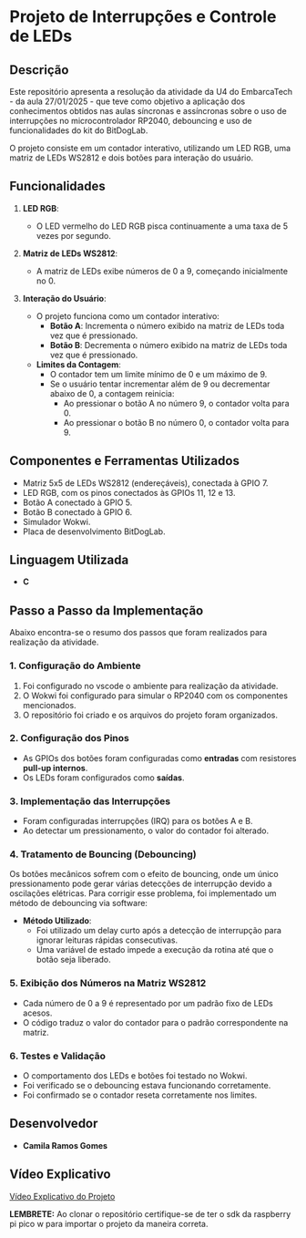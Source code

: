 # Projeto de Interrupções e Controle de LEDs

## Descrição
Este repositório apresenta a resolução da atividade da U4 do EmbarcaTech - da aula 27/01/2025 - que teve como objetivo a aplicação dos conhecimentos obtidos nas aulas síncronas e assíncronas sobre o uso de interrupções no microcontrolador RP2040, debouncing e uso de funcionalidades do kit do BitDogLab.

O projeto consiste em um contador interativo, utilizando um LED RGB, uma matriz de LEDs WS2812 e dois botões para interação do usuário. 

## Funcionalidades
1. **LED RGB**:
   - O LED vermelho do LED RGB pisca continuamente a uma taxa de 5 vezes por segundo.

2. **Matriz de LEDs WS2812**:
   - A matriz de LEDs exibe números de 0 a 9, começando inicialmente no 0.

3. **Interação do Usuário**:
   - O projeto funciona como um contador interativo:
     - **Botão A**: Incrementa o número exibido na matriz de LEDs toda vez que é pressionado.
     - **Botão B**: Decrementa o número exibido na matriz de LEDs toda vez que é pressionado.
   - **Limites da Contagem**:
     - O contador tem um limite mínimo de 0 e um máximo de 9.
     - Se o usuário tentar incrementar além de 9 ou decrementar abaixo de 0, a contagem reinicia:
       - Ao pressionar o botão A no número 9, o contador volta para 0.
       - Ao pressionar o botão B no número 0, o contador volta para 9.

## Componentes e Ferramentas Utilizados
- Matriz 5x5 de LEDs WS2812 (endereçáveis), conectada à GPIO 7.
- LED RGB, com os pinos conectados às GPIOs 11, 12 e 13.
- Botão A conectado à GPIO 5.
- Botão B conectado à GPIO 6.
- Simulador Wokwi.
- Placa de desenvolvimento BitDogLab.

## Linguagem Utilizada
- **C**

## Passo a Passo da Implementação
Abaixo encontra-se o resumo dos passos que foram realizados para realização da atividade.
### 1. Configuração do Ambiente
1. Foi configurado no vscode o ambiente para realização da atividade.
2. O Wokwi foi configurado para simular o RP2040 com os componentes mencionados.
3. O repositório foi criado e os arquivos do projeto foram organizados.

### 2. Configuração dos Pinos
- As GPIOs dos botões foram configuradas como **entradas** com resistores **pull-up internos**.
- Os LEDs foram configurados como **saídas**.

### 3. Implementação das Interrupções
- Foram configuradas interrupções (IRQ) para os botões A e B.
- Ao detectar um pressionamento, o valor do contador foi alterado.

### 4. Tratamento de Bouncing (Debouncing)
Os botões mecânicos sofrem com o efeito de bouncing, onde um único pressionamento pode gerar várias detecções de interrupção devido a oscilações elétricas. Para corrigir esse problema, foi implementado um método de debouncing via software:

- **Método Utilizado**:
  - Foi utilizado um delay curto após a detecção de interrupção para ignorar leituras rápidas consecutivas.
  - Uma variável de estado impede a execução da rotina até que o botão seja liberado.

### 5. Exibição dos Números na Matriz WS2812
- Cada número de 0 a 9 é representado por um padrão fixo de LEDs acesos.
- O código traduz o valor do contador para o padrão correspondente na matriz.

### 6. Testes e Validação
- O comportamento dos LEDs e botões foi testado no Wokwi.
- Foi verificado se o debouncing estava funcionando corretamente.
- Foi confirmado se o contador reseta corretamente nos limites.

## Desenvolvedor
- **Camila Ramos Gomes**

## Vídeo Explicativo
[Vídeo Explicativo do Projeto](https://drive.google.com/file/d/16WYrqCkzyton03fe6SF8bFIbzTNc0sq5/view?usp=sharing)

**LEMBRETE:** Ao clonar o repositório certifique-se de ter o sdk da raspberry pi pico w para importar o projeto da maneira correta.
